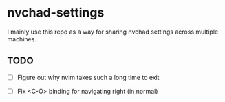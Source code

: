 # nvchad-settings
I mainly use this repo as a way for sharing nvchad settings across multiple machines. 

## TODO
- [ ] Figure out why nvim takes such a long time to exit
- [ ] Fix <C-Ö> binding for navigating right (in normal)

